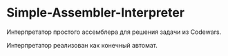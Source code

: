 # Simple-Assembler-Interpreter
Интерпретатор простого ассемблера для решения задачи из Codewars.

Интерпретатор реализован как конечный автомат.

